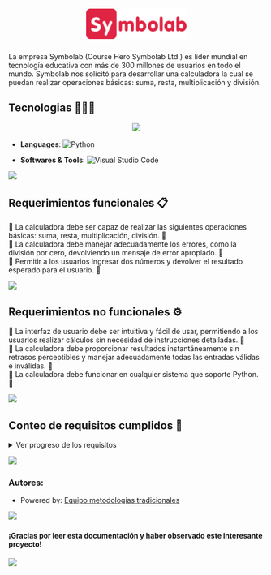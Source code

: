 <h1 align="center"><img height="60" src="symbolab_logo.png" alt="Symbolab_Logo"/></h1>
<p>La empresa Symbolab (Course Hero Symbolab Ltd.) es líder mundial en tecnología educativa con más de 300 millones de usuarios en todo el mundo. Symbolab nos solicitó para desarrollar una calculadora la cual se puedan realizar operaciones básicas: suma, resta, multiplicación y división.</p>

## Tecnologias 🧑🏻‍💻
<p align="center">
<img src="https://user-images.githubusercontent.com/73097560/115834477-dbab4500-a447-11eb-908a-139a6edaec5c.gif"><br>

- **Languages**: 
  ![Python](https://img.shields.io/badge/Python-3670A0?style=flat&logo=python&logoColor=ffdd54)

- **Softwares & Tools**: 
  ![Visual Studio Code](https://img.shields.io/badge/Visual%20Studio%20Code-0078d7.svg?style=flat&logo=visual-studio-code&logoColor=white)

</p>

<img src="https://user-images.githubusercontent.com/73097560/115834477-dbab4500-a447-11eb-908a-139a6edaec5c.gif"><br>

## Requerimientos funcionales 📋<br>
🎯 La calculadora debe ser capaz de realizar las siguientes operaciones básicas: suma, resta, multiplicación, división. 🚧 <br>
🎯 La calculadora debe manejar adecuadamente los errores, como la división por cero, devolviendo un mensaje de error apropiado. 🚧 <br>
🎯 Permitir a los usuarios ingresar dos números y devolver el resultado esperado para el usuario. 🚧 <br>

<img src="https://user-images.githubusercontent.com/73097560/115834477-dbab4500-a447-11eb-908a-139a6edaec5c.gif"><br>

## Requerimientos no funcionales ⚙️<br>
🔰 La interfaz de usuario debe ser intuitiva y fácil de usar, permitiendo a los usuarios realizar cálculos sin necesidad de instrucciones detalladas. 🚧 <br>
🔰 La calculadora debe proporcionar resultados instantáneamente sin retrasos perceptibles y manejar adecuadamente todas las entradas válidas e inválidas. 🚧 <br>
🔰 La calculadora debe funcionar en cualquier sistema que soporte Python. 🚧 <br>

<img src="https://user-images.githubusercontent.com/73097560/115834477-dbab4500-a447-11eb-908a-139a6edaec5c.gif"><br>

## Conteo de requisitos cumplidos 🔢
<details>
  <summary>Ver progreso de los requisitos</summary>

#### Requisitos funcionales: `Total 0/3` 🚧 <br>
#### Requisitos no funcionales: `Total 0/3` 🚧

</details>

<img src="https://user-images.githubusercontent.com/73097560/115834477-dbab4500-a447-11eb-908a-139a6edaec5c.gif"><br>

### Autores:
- Powered by: <a href="https://github.com/IgmarLozadaBolivar">Equipo metodologías tradicionales</a><br>

<img src="https://user-images.githubusercontent.com/73097560/115834477-dbab4500-a447-11eb-908a-139a6edaec5c.gif"><br>

#### ¡Gracias por leer esta documentación y haber observado este interesante proyecto!

<img src="https://user-images.githubusercontent.com/73097560/115834477-dbab4500-a447-11eb-908a-139a6edaec5c.gif"><br>

